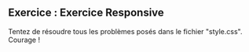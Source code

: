 ## Exercice : Exercice Responsive

Tentez de résoudre tous les problèmes posés dans le fichier "style.css".
Courage !